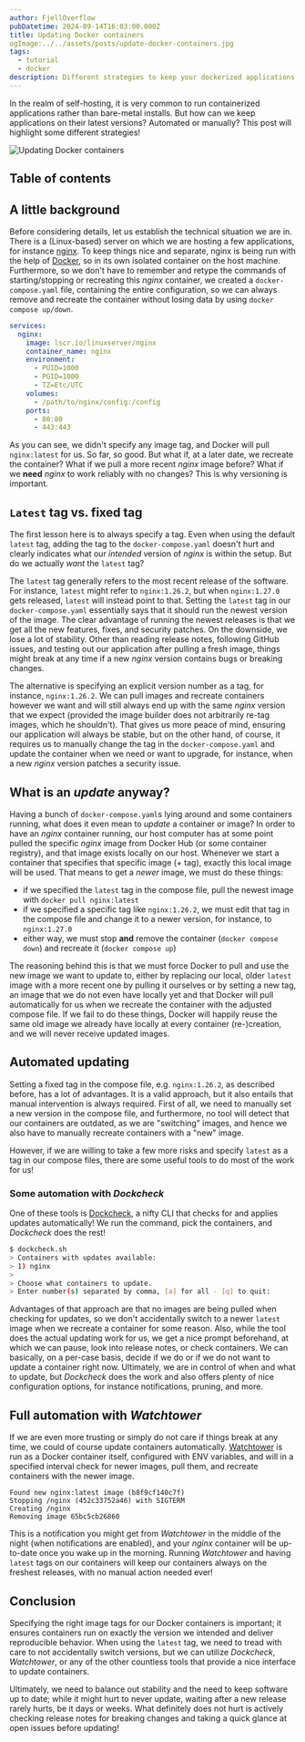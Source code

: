 ```yaml
---
author: FjellOverflow
pubDatetime: 2024-09-14T16:03:00.000Z
title: Updating Docker containers
ogImage:../../assets/posts/update-docker-containers.jpg
tags:
  - tutorial
  - docker
description: Different strategies to keep your dockerized applications up-to-date
---
```


In the realm of self-hosting, it is very common to run containerized applications rather than bare-metal installs. But how can we keep applications on their latest versions? Automated or manually? This post will highlight some different strategies!

![Updating Docker containers](@assets/posts/update-docker-containers.jpg)

## Table of contents

## A little background

Before considering details, let us establish the technical situation we are in. There is a (Linux-based) server on which we are hosting a few applications, for instance [nginx](https://nginx.org/en/). To keep things nice and separate, nginx is being run with the help of [Docker](https://www.docker.com/), so in its own isolated container on the host machine. Furthermore, so we don't have to remember and retype the commands of starting/stopping or recreating this _nginx_ container, we created a `docker-compose.yaml` file, containing the entire configuration, so we can always remove and recreate the container without losing data by using `docker compose up/down`.

```yaml
services:
  nginx:
    image: lscr.io/linuxserver/nginx
    container_name: nginx
    environment:
      - PUID=1000
      - PGID=1000
      - TZ=Etc/UTC
    volumes:
      - /path/to/nginx/config:/config
    ports:
      - 80:80
      - 443:443
```

As you can see, we didn't specify any image tag, and Docker will pull `nginx:latest` for us. So far, so good. But what if, at a later date, we recreate the container? What if we pull a more recent _nginx_ image before? What if we **need** _nginx_ to work reliably with no changes? This is why versioning is important.

## `Latest` tag vs. fixed tag

The first lesson here is to always specify a tag. Even when using the default `latest` tag, adding the tag to the `docker-compose.yaml` doesn't hurt and clearly indicates what our _intended_ version of _nginx_ is within the setup. But do we actually _want_ the `latest` tag?

The `latest` tag generally refers to the most recent release of the software. For instance, `latest` might refer to `nginx:1.26.2`, but when `nginx:1.27.0` gets released, `latest` will instead point to that. Setting the `latest` tag in our `docker-compose.yaml` essentially says that it should run the newest version of the image. The clear advantage of running the newest releases is that we get all the new features, fixes, and security patches. On the downside, we lose a lot of stability. Other than reading release notes, following GitHub issues, and testing out our application after pulling a fresh image, things might break at any time if a new _nginx_ version contains bugs or breaking changes.

The alternative is specifying an explicit version number as a tag, for instance, `nginx:1.26.2`. We can pull images and recreate containers however we want and will still always end up with the same _nginx_ version that we expect (provided the image builder does not arbitrarily re-tag images, which he shouldn't). That gives us more peace of mind, ensuring our application will always be stable, but on the other hand, of course, it requires us to manually change the tag in the `docker-compose.yaml` and update the container when we need or want to upgrade, for instance, when a new _nginx_ version patches a security issue.

## What is an _update_ anyway?

Having a bunch of `docker-compose.yaml`s lying around and some containers running, what does it even mean to _update_ a container or image? In order to have an _nginx_ container running, our host computer has at some point pulled the specific _nginx_ image from Docker Hub (or some container registry), and that image exists locally on our host. Whenever we start a container that specifies that specific image (+ tag), exactly this local image will be used. That means to get a _newer_ image, we must do these things:

- if we specified the `latest` tag in the compose file, pull the newest image with `docker pull nginx:latest`
- if we specified a specific tag like `nginx:1.26.2`, we must edit that tag in the compose file and change it to a newer version, for instance, to `nginx:1.27.0`
- either way, we must stop **and** remove the container (`docker compose down`) and recreate it (`docker compose up`)

The reasoning behind this is that we must force Docker to pull and use the new image we want to update to, either by replacing our local, older `latest` image with a more recent one by pulling it ourselves or by setting a new tag, an image that we do not even have locally yet and that Docker will pull automatically for us when we recreate the container with the adjusted compose file. If we fail to do these things, Docker will happily reuse the same old image we already have locally at every container (re-)creation, and we will never receive updated images.

## Automated updating

Setting a fixed tag in the compose file, e.g. `nginx:1.26.2`, as described before, has a lot of advantages. It is a valid approach, but it also entails that manual intervention is always required. First of all, we need to manually set a new version in the compose file, and furthermore, no tool will detect that our containers are outdated, as we are "switching" images, and hence we also have to manually recreate containers with a "new" image.

However, if we are willing to take a few more risks and specify `latest` as a tag in our compose files, there are some useful tools to do most of the work for us!

### Some automation with _Dockcheck_

One of these tools is [Dockcheck](https://github.com/mag37/dockcheck), a nifty CLI that checks for and applies updates automatically! We run the command, pick the containers, and _Dockcheck_ does the rest!

```sh
$ dockcheck.sh
> Containers with updates available:
> 1) nginx
>
> Choose what containers to update.
> Enter number(s) separated by comma, [a] for all - [q] to quit:
```

Advantages of that approach are that no images are being pulled when checking for updates, so we don't accidentally switch to a newer `latest` image when we recreate a container for some reason. Also, while the tool does the actual updating work for us, we get a nice prompt beforehand, at which we can pause, look into release notes, or check containers. We can basically, on a per-case basis, decide if we do or if we do not want to update a container right now. Ultimately, we are in control of when and what to update, but _Dockcheck_ does the work and also offers plenty of nice configuration options, for instance notifications, pruning, and more.

## Full automation with _Watchtower_

If we are even more trusting or simply do not care if things break at any time, we could of course update containers automatically. [Watchtower](https://github.com/containrrr/watchtower) is run as a Docker container itself, configured with ENV variables, and will in a specified interval check for newer images, pull them, and recreate containers with the newer image.

```text
Found new nginx:latest image (b8f9cf140c7f)
Stopping /nginx (452c33752a46) with SIGTERM
Creating /nginx
Removing image 65bc5cb26860
```

This is a notification you might get from _Watchtower_ in the middle of the night (when notifications are enabled), and your _nginx_ container will be up-to-date once you wake up in the morning. Running _Watchtower_ and having `latest` tags on our containers will keep our containers always on the freshest releases, with no manual action needed ever!

## Conclusion

Specifying the right image tags for our Docker containers is important; it ensures containers run on exactly the version we intended and deliver reproducible behavior. When using the `latest` tag, we need to tread with care to not accidentally switch versions, but we can utilize _Dockcheck_, _Watchtower_, or any of the other countless tools that provide a nice interface to update containers.

Ultimately, we need to balance out stability and the need to keep software up to date; while it might hurt to never update, waiting after a new release rarely hurts, be it days or weeks. What definitely does not hurt is actively checking release notes for breaking changes and taking a quick glance at open issues before updating!
